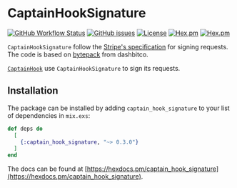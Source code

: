 # CaptainHookSignature

[![GitHub Workflow Status](https://img.shields.io/github/workflow/status/annatel/captain_hook_signature/CI?cacheSeconds=3600&style=flat-square)](https://github.com/annatel/captain_hook_signature/actions) [![GitHub issues](https://img.shields.io/github/issues-raw/annatel/captain_hook_signature?style=flat-square&cacheSeconds=3600)](https://github.com/annatel/captain_hook_signature/issues) [![License](https://img.shields.io/badge/license-MIT-brightgreen.svg?cacheSeconds=3600?style=flat-square)](http://opensource.org/licenses/MIT) [![Hex.pm](https://img.shields.io/hexpm/v/captain_hook_signature?style=flat-square)](https://hex.pm/packages/captain_hook_signature) [![Hex.pm](https://img.shields.io/hexpm/dt/captain_hook_signature?style=flat-square)](https://hex.pm/packages/captain_hook_signature)

`CaptainHookSignature` follow the [Stripe's specification](https://stripe.com/docs/webhooks/signatures#verify-manually) for signing requests.
The code is based on [bytepack](https://github.com/dashbitco/bytepack_archive) from dashbitco.

[`CaptainHook`](https://github.com/annatel/captain_hook) use `CaptainHookSignature` to sign its requests.

## Installation

The package can be installed by adding `captain_hook_signature` to your list of dependencies in `mix.exs`:

```elixir
def deps do
  [
    {:captain_hook_signature, "~> 0.3.0"}
  ]
end
```

The docs can be found at [https://hexdocs.pm/captain_hook_signature](https://hexdocs.pm/captain_hook_signature).

